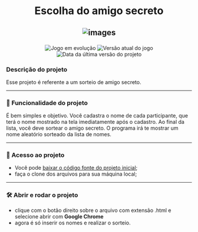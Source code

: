 <h1 align = 'center'>  Escolha do amigo secreto </h1>

<h2 align = 'center'> 
  
  ![images](https://github.com/user-attachments/assets/51dc4e37-ca39-47a0-8617-6d4a1d53c073) </h2>
  
<p align="center">
<img loading = 'lazy'  
  
![Jogo em evolução](http://img.shields.io/static/v1?label=STATUS&message=JOGO%20EM%20EVOLUÇÃO&color=GREEN&style=for-the-badge) ![Versão atual do jogo](http://img.shields.io/static/v1?label=VERSÃO&message=1.0.0&color=GREEN&style=for-the-badge) ![Data da última versão do projeto](http://img.shields.io/static/v1?label=ÚLTIMA%20VERSÃO&message=JAN%202025&color=GREEN&style=for-the-badge)
</p>

### Descrição do projeto
Esse projeto é referente a um sorteio de amigo secreto.

---
### 🔨 Funcionalidade do projeto
É bem simples e objetivo. Você cadastra o nome de cada participante, que terá o nome mostrado na tela imediatamente após o cadastro.
Ao final da lista, você deve sortear o amigo secreto. O programa irá te mostrar um nome aleatório sorteado da lista de nomes.

---
### 📁 Acesso ao projeto
- Você pode [baixar o código fonte do projeto inicial](https://github.com/leandrotadeudcl/chalenge-amigo-secreto);
- faça o clone dos arquivos para sua máquina local;

---
### 🛠️ Abrir e rodar o projeto
- clique com o botão direito sobre o arquivo com extensão .html e selecione abrir com **Google Chrome**
- agora é só inserir os nomes e realizar o sorteio.


